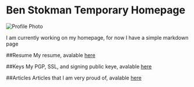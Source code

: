 # Ben Stokman Temporary Homepage
![Profile Photo](https://benstokman.me/profile-picture.jpeg)

I am currently working on my homepage, for now I have a simple markdown page

##Resume
My resume, avalable [here](resume.pdf)

##Keys
My PGP, SSL, and signing public keye, avalable [here](keys)

##Articles
Articles that I am very proud of, avalable [here](articles)
